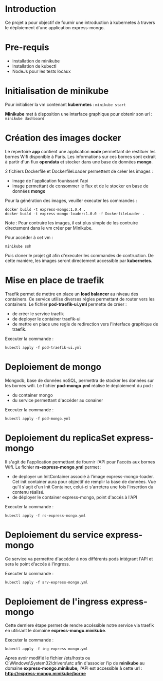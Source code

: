 # Introduction
Ce projet a pour objectif de fournir une introduction à kubernetes à travers le déploiement d'une application express-mongo.

# Pre-requis 
 * Installation de minikube
 * Installation de kubectl
 * NodeJs pour les tests locaux

# Initialisation de minikube
Pour initialiser la vm contenant **kubernetes** : 
`minikube start`

**Minikube** met à disposition une interface graphique pour obtenir son url :
`minikube dashboard`

# Création des images docker
Le repertoire **app** contient une application **node** permettant de restituer les bornes Wifi disponible à Paris. Les informations sur ces bornes sont extrait à partir d'un flux **opendata** et stocker dans une base de données **mongo**.

2 fichiers Dockerfile et DockerfileLoader permettent de créer les images :
- Image de l'application founissant l'api
- Image permettant de consommer le flux et de le stocker en base de données **mongo**

Pour la génération des images, veuiller executer les commandes :

```shell
docker build -t express-mongo:1.0.4 .
docker build -t express-mongo-loader:1.0.0 -f DockerfileLoader .
```

Note : Pour contruire les images, il est plus simple de les contruire directement dans le vm créer par Minikube.

Pour accéder à cet vm :

`minikube ssh`

Puis cloner le projet git afin d'executer les commandes de contruction. De cette manière, les images seront directement accessible par **kubernetes**.
 


# Mise en place de traefik
Traefik permet de mettre en place un **load balancer** au niveau des containers. Ce service utilise diverses régles permettant de router vers les containers. Le fichier **pod-traefik-ui.yml** permette de créer : 
- de créer le service traefik
- de deployer le container traefik-ui 
- de mettre en place une regle de redirection vers l'interface graphique de traefik.

Executer la commande :

`kubectl apply -f pod-traefik-ui.yml`

# Deploiement de mongo
Mongodb, base de données noSQL,  permettra de stocker les données sur les bornes wifi. Le fichier **pod-mongo.yml** réalise le deploiement du pod : 
- du container mongo
- du service permettant d'accéder au conainer

Executer la commande : 

`kubectl apply -f pod-mongo.yml`

# Deploiement du replicaSet express-mongo
Il s'agit de l'application permettant de fournir l'API pour l'accés aux bornes Wifi. Le fichier **rs-express-mongo.yml** permet : 
- de deployer un InitContainer associé à l'image express-mongo-loader. Cet init container aura pour objectif de remplir la base de données. Vue qu'il s'agit d'un Init Container, celui-ci s'arretera une fois l'insertion du contenu réalisé.
- de déployer le container express-mongo, point d'accés à l'API

Executer la commande : 

`kubectl apply -f rs-express-mongo.yml`

# Deploiement du service express-mongo
Ce service va permettre d'accéder à nos différents pods intégrant l'API et sera le point d'accés à l'ingress.

Executer la commande : 

 `kubectl apply -f srv-express-mongo.yml`

# Deploiement de l'ingress express-mongo
Cette derniere étape permet de rendre accéssible notre service via traefik en utilisant le domaine **express-mongo.minikube**.

Executer la commande : 

`kubectl apply -f ing-express-mongo.yml`

Apres avoir modifié le fichier /ets/hosts ou C:\Windows\System32\drivers\etc afin d'associer l'ip de **minikube** au domaine **express-mongo.minikube**, l'API est accessible à cette url : **http://express-mongo.minikube/borne**
